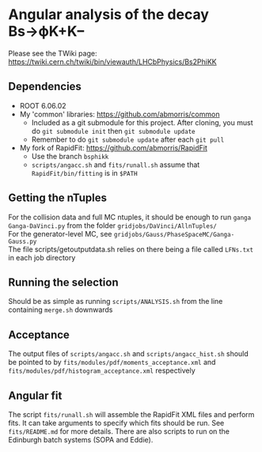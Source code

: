 # Angular analysis of the decay Bs→ϕK+K−

Please see the TWiki page:  
https://twiki.cern.ch/twiki/bin/viewauth/LHCbPhysics/Bs2PhiKK

## Dependencies
- ROOT 6.06.02
- My 'common' libraries: https://github.com/abmorris/common
  - Included as a git submodule for this project. After cloning, you must do `git submodule init` then `git submodule update`
  - Remember to do `git submodule update` after each `git pull`
- My fork of RapidFit: https://github.com/abmorris/RapidFit
  - Use the branch `bsphikk`
  - `scripts/angacc.sh` and `fits/runall.sh` assume that `RapidFit/bin/fitting` is in `$PATH`

## Getting the nTuples
For the collision data and full MC ntuples, it should be enough to run `ganga Ganga-DaVinci.py` from the folder `gridjobs/DaVinci/AllnTuples/`  
For the generator-level MC, see `gridjobs/Gauss/PhaseSpaceMC/Ganga-Gauss.py`  
The file scripts/getoutputdata.sh relies on there being a file called `LFNs.txt` in each job directory

## Running the selection
Should be as simple as running `scripts/ANALYSIS.sh` from the line containing `merge.sh` downwards

## Acceptance
The output files of `scripts/angacc.sh` and `scripts/angacc_hist.sh` should be pointed to by `fits/modules/pdf/moments_acceptance.xml` and `fits/modules/pdf/histogram_acceptance.xml` respectively

## Angular fit
The script `fits/runall.sh` will assemble the RapidFit XML files and perform fits. It can take arguments to specify which fits should be run. See `fits/README.md` for more details.
There are also scripts to run on the Edinburgh batch systems (SOPA and Eddie).
